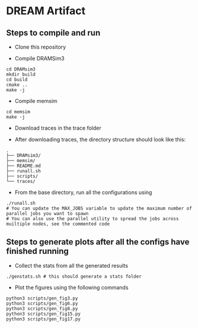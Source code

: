 # DREAM Artifact

## Steps to compile and run
- Clone this repository

- Compile DRAMSim3
```
cd DRAMsim3
mkdir build
cd build
cmake ..
make -j
```

- Compile memsim
```
cd memsim
make -j
```

- Download traces in the trace folder

- After downloading traces, the directory structure should look like this:
```
.
├── DRAMsim3/
├── memsim/
├── README.md
├── runall.sh
├── scripts/
└── traces/
```

- From the base directory, run all the configurations using
```
./runall.sh
# You can update the MAX_JOBS variable to update the maximum number of parallel jobs you want to spawn
# You can also use the parallel utility to spread the jobs across muiltiple nodes, see the commented code
```

## Steps to generate plots after all the configs have finished running

- Collect the stats from all the generated results
```
./genstats.sh # this should generate a stats folder
```

- Plot the figures using the following commands
```
python3 scripts/gen_fig3.py
python3 scripts/gen_fig6.py
python3 scripts/gen_fig8.py
python3 scripts/gen_fig15.py
python3 scripts/gen_fig17.py
```